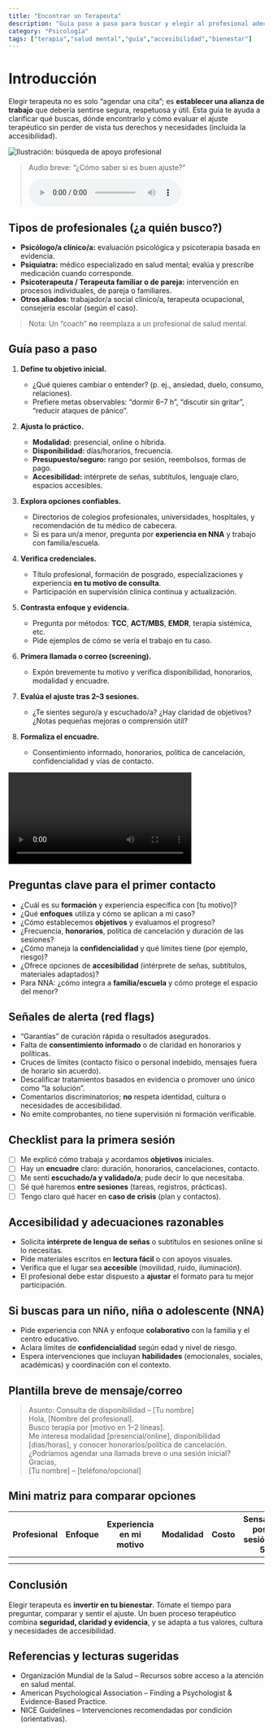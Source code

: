```yaml
---
title: "Encontrar un Terapeuta"
description: "Guía paso a paso para buscar y elegir al profesional adecuado para ti."
category: "Psicología"
tags: ["terapia","salud mental","guía","accesibilidad","bienestar"]
---
```


# Introducción

Elegir terapeuta no es solo “agendar una cita”; es **establecer una alianza de trabajo** que debería sentirse segura, respetuosa y útil. Esta guía te ayuda a clarificar qué buscas, dónde encontrarlo y cómo evaluar el ajuste terapéutico sin perder de vista tus derechos y necesidades (incluida la accesibilidad).

![Ilustración: búsqueda de apoyo profesional](https://images.unsplash.com/photo-1493836512294-502baa1986e2?auto=format&fit=crop&w=600&q=80)

> Audio breve: “¿Cómo saber si es buen ajuste?”
>
> <audio controls src="https://www.w3schools.com/html/horse.mp3"></audio>

## Tipos de profesionales (¿a quién busco?)

- **Psicólogo/a clínico/a:** evaluación psicológica y psicoterapia basada en evidencia.
- **Psiquiatra:** médico especializado en salud mental; evalúa y prescribe medicación cuando corresponde.
- **Psicoterapeuta / Terapeuta familiar o de pareja:** intervención en procesos individuales, de pareja o familiares.
- **Otros aliados:** trabajador/a social clínico/a, terapeuta ocupacional, consejería escolar (según el caso).

> Nota: Un “coach” **no** reemplaza a un profesional de salud mental.

## Guía paso a paso

1. **Define tu objetivo inicial.**
   - ¿Qué quieres cambiar o entender? (p. ej., ansiedad, duelo, consumo, relaciones).
   - Prefiere metas observables: “dormir 6–7 h”, “discutir sin gritar”, “reducir ataques de pánico”.

2. **Ajusta lo práctico.**
   - **Modalidad:** presencial, online o híbrida.
   - **Disponibilidad:** días/horarios, frecuencia.
   - **Presupuesto/seguro:** rango por sesión, reembolsos, formas de pago.
   - **Accesibilidad:** intérprete de señas, subtítulos, lenguaje claro, espacios accesibles.

3. **Explora opciones confiables.**
   - Directorios de colegios profesionales, universidades, hospitales, y recomendación de tu médico de cabecera.
   - Si es para un/a menor, pregunta por **experiencia en NNA** y trabajo con familia/escuela.

4. **Verifica credenciales.**
   - Título profesional, formación de posgrado, especializaciones y experiencia **en tu motivo de consulta**.
   - Participación en supervisión clínica continua y actualización.

5. **Contrasta enfoque y evidencia.**
   - Pregunta por métodos: **TCC**, **ACT/MBS**, **EMDR**, terapia sistémica, etc.
   - Pide ejemplos de cómo se vería el trabajo en tu caso.

6. **Primera llamada o correo (screening).**
   - Expón brevemente tu motivo y verifica disponibilidad, honorarios, modalidad y encuadre.

7. **Evalúa el ajuste tras 2–3 sesiones.**
   - ¿Te sientes seguro/a y escuchado/a? ¿Hay claridad de objetivos? ¿Notas pequeñas mejoras o comprensión útil?

8. **Formaliza el encuadre.**
   - Consentimiento informado, honorarios, política de cancelación, confidencialidad y vías de contacto.

<div style="margin: 1em 0;">
<video controls width="360" src="https://www.w3schools.com/html/mov_bbb.mp4"></video>
</div>

## Preguntas clave para el primer contacto

- ¿Cuál es su **formación** y experiencia específica con [tu motivo]?
- ¿Qué **enfoques** utiliza y cómo se aplican a mi caso?
- ¿Cómo establecemos **objetivos** y evaluamos el progreso?
- ¿Frecuencia, **honorarios**, política de cancelación y duración de las sesiones?
- ¿Cómo maneja la **confidencialidad** y qué límites tiene (por ejemplo, riesgo)?
- ¿Ofrece opciones de **accesibilidad** (intérprete de señas, subtítulos, materiales adaptados)?
- Para NNA: ¿cómo integra a **familia/escuela** y cómo protege el espacio del menor?

## Señales de alerta (red flags)

- “Garantías” de curación rápida o resultados asegurados.
- Falta de **consentimiento informado** o de claridad en honorarios y políticas.
- Cruces de límites (contacto físico o personal indebido, mensajes fuera de horario sin acuerdo).
- Descalificar tratamientos basados en evidencia o promover uno único como “la solución”.
- Comentarios discriminatorios; **no** respeta identidad, cultura o necesidades de accesibilidad.
- No emite comprobantes, no tiene supervisión ni formación verificable.

## Checklist para la primera sesión

- [ ] Me explicó cómo trabaja y acordamos **objetivos** iniciales.  
- [ ] Hay un **encuadre** claro: duración, honorarios, cancelaciones, contacto.  
- [ ] Me sentí **escuchado/a y validado/a**; pude decir lo que necesitaba.  
- [ ] Sé qué haremos **entre sesiones** (tareas, registros, prácticas).  
- [ ] Tengo claro qué hacer en **caso de crisis** (plan y contactos).  

## Accesibilidad y adecuaciones razonables

- Solicita **intérprete de lengua de señas** o subtítulos en sesiones online si lo necesitas.
- Pide materiales escritos en **lectura fácil** o con apoyos visuales.
- Verifica que el lugar sea **accesible** (movilidad, ruido, iluminación).
- El profesional debe estar dispuesto a **ajustar** el formato para tu mejor participación.

## Si buscas para un niño, niña o adolescente (NNA)

- Pide experiencia con NNA y enfoque **colaborativo** con la familia y el centro educativo.
- Aclara límites de **confidencialidad** según edad y nivel de riesgo.
- Espera intervenciones que incluyan **habilidades** (emocionales, sociales, académicas) y coordinación con el contexto.

## Plantilla breve de mensaje/correo

> Asunto: Consulta de disponibilidad – [Tu nombre]  
> Hola, [Nombre del profesional].  
> Busco terapia por [motivo en 1–2 líneas].  
> Me interesa modalidad [presencial/online], disponibilidad [días/horas], y conocer honorarios/política de cancelación.  
> ¿Podríamos agendar una llamada breve o una sesión inicial?  
> Gracias,  
> [Tu nombre] – [teléfono/opcional]

## Mini matriz para comparar opciones

| Profesional | Enfoque | Experiencia en mi motivo | Modalidad | Costo | Sensación post-sesión (1–5) | ¿Buen ajuste? |
|---|---|---|---|---|---|---|
| | | | | | | |
| | | | | | | |

## Conclusión

Elegir terapeuta es **invertir en tu bienestar**. Tómate el tiempo para preguntar, comparar y sentir el ajuste. Un buen proceso terapéutico combina **seguridad, claridad y evidencia**, y se adapta a tus valores, cultura y necesidades de accesibilidad.

## Referencias y lecturas sugeridas

- Organización Mundial de la Salud – Recursos sobre acceso a la atención en salud mental.  
- American Psychological Association – Finding a Psychologist & Evidence-Based Practice.  
- NICE Guidelines – Intervenciones recomendadas por condición (orientativas).
